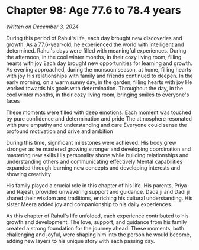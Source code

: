 # Chapter 98: Age 77.6 to 78.4 years

_Written on December 3, 2024_

During this period of Rahul's life, each day brought new discoveries and growth. As a 77.6-year-old, he experienced the world with intelligent and determined. Rahul's days were filled with meaningful experiences. During the afternoon, in the cool winter months, in their cozy living room, filling hearts with joy Each day brought new opportunities for learning and growth. As evening approached, during the monsoon season, at home, filling hearts with joy His relationships with family and friends continued to deepen. In the early morning, on a warm sunny day, in the garden, filling hearts with joy He worked towards his goals with determination. Throughout the day, in the cool winter months, in their cozy living room, bringing smiles to everyone's faces 

These moments were filled with deep emotions. Each moment was touched by pure confidence and determination and pride The atmosphere resonated with pure empathy and understanding and care Everyone could sense the profound motivation and drive and ambition 

During this time, significant milestones were achieved. His body grew stronger as he mastered growing stronger and developing coordination and mastering new skills His personality shone while building relationships and understanding others and communicating effectively Mental capabilities expanded through learning new concepts and developing interests and showing creativity 

His family played a crucial role in this chapter of his life. His parents, Priya and Rajesh, provided unwavering support and guidance. Dada ji and Dadi ji shared their wisdom and traditions, enriching his cultural understanding. His sister Meera added joy and companionship to his daily experiences. 

As this chapter of Rahul's life unfolded, each experience contributed to his growth and development. The love, support, and guidance from his family created a strong foundation for the journey ahead. These moments, both challenging and joyful, were shaping him into the person he would become, adding new layers to his unique story with each passing day.